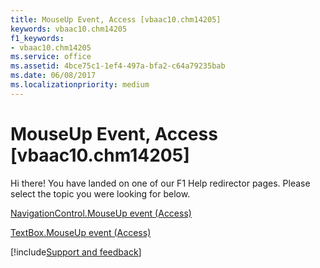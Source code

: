 ```yaml
---
title: MouseUp Event, Access [vbaac10.chm14205]
keywords: vbaac10.chm14205
f1_keywords:
- vbaac10.chm14205
ms.service: office
ms.assetid: 4bce75c1-1ef4-497a-bfa2-c64a79235bab
ms.date: 06/08/2017
ms.localizationpriority: medium
---
```



# MouseUp Event, Access [vbaac10.chm14205]

Hi there! You have landed on one of our F1 Help redirector pages. Please select the topic you were looking for below.

[NavigationControl.MouseUp event (Access)](https://msdn.microsoft.com/library/174c4b0d-9906-5f73-80a2-a59b3d66aae1%28Office.15%29.aspx)

[TextBox.MouseUp event (Access)](https://msdn.microsoft.com/library/0dfdc0b3-4a31-fd96-481c-d13db8197edd%28Office.15%29.aspx)

[!include[Support and feedback](~/includes/feedback-boilerplate.md)]